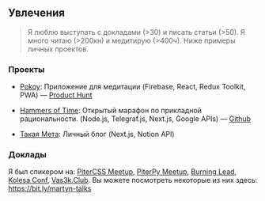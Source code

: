 ## Увлечения

> Я люблю выступать с докладами (>30) и писать статьи (>50). Я много читаю (>200кн) и медитирую (>400ч). Ниже примеры личных проектов.

### Проекты

- [Pokoy](https://pokoy.app): Приложение для медитации (Firebase, React, Redux Toolkit, PWA) — [Product Hunt](https://www.producthunt.com/products/pokoy)
    
    <!-- - Создал минималистичное приложение на основе исследований [«временного дисконтирования» (скорости обратной связи)](https://www.frontiersin.org/articles/10.3389/fpsyg.2017.01007/full#B37) и [«последовательных приближений» (маленьких цели)](https://en.wikipedia.org/wiki/Shaping_(psychology)).
    - Запустил на Product Hunt: 102 голоса "вверх", 7-й продукт дня -->

- [Hammers of Time](http://bit.ly/hammers-of-time): Открытый марафон по прикладной рациональности. (Node.js, Telegraf.js, Next.js, Google APIs) — [Github](https://github.com/m0rtyn/marathons-bot)
    
    <!-- - Разработал, организовал и продвигал проект самостоятельно. В марафоне приняло участие более 160 человек.
    - Придумал инструменты для геймификации, такие как Telegram-бот для отслеживания прогресса, сайт со результатами команд, и статистику участников. 
    - 50+ активных участников, 16 человек завершили марафон. -->

- [Такая Мета](https://someta.site): Личный блог (Next.js, Notion API)
    
    <!-- - Написал множество заметок о изучении мира: о мозге и мышлении, программировании и планировании, рациональности и эмоциях.
    - Создал систему публикации статей на основе Notion чтобы процесс редактирования был как можно лёгче и прятнее -->

### Доклады 

Я был спикером на: [PiterCSS Meetup](https://vk.com/pitercss_meetup), [PiterPy Meetup](https://twitter.com/piterpy_meetup), [Burning Lead](https://twitter.com/BurningLead), [Kolesa Conf](https://kolesa-conf.kz/), [Vas3k.Club](https://vas3k.club). Вы можете посмотреть некоторые из них здесь: <https://bit.ly/martyn-talks>

